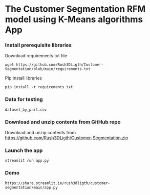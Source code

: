 # The Customer Segmentation RFM model using K-Means algorithms App


### Install prerequisite libraries

Download requirements.txt file

```
wget https://github.com/Rush3DLigth/Customer-Segmentation/blob/main/requirements.txt

```

Pip install libraries
```
pip install -r requirements.txt
```
###  Data for testing
```
dataset_by_part.csv
```

###  Download and unzip contents from GitHub repo

Download and unzip contents from https://github.com/Rush3DLigth/Customer-Segmentation.zip

###  Launch the app

```
streamlit run app.py
```

### Demo

```
https://share.streamlit.io/rush3dligth/customer-segmentation/main/app.py
```

